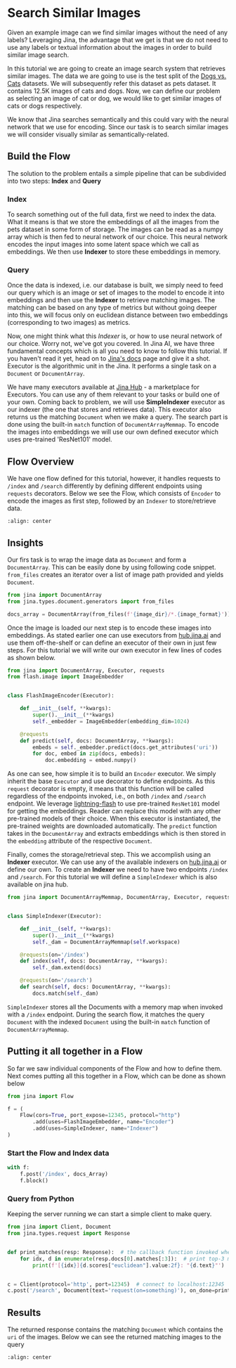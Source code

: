 # Search Similar Images

Given an example image can we find similar images without the need of any labels? Leveraging Jina, the advantage that we
get is that we do not need to use any labels or textual information about the images in order to build similar image
search.

In this tutorial we are going to create an image search system that retrieves similar images. The data we are going to
use is the test split of the [Dogs vs. Cats](https://www.kaggle.com/c/dogs-vs-cats/data?select=test1.zip) datasets. We
will subsequently refer this dataset as pets dataset. It contains 12.5K images of cats and dogs. Now, we can define our
problem as selecting an image of cat or dog, we would like to get similar images of cats or dogs respectively.

We know that Jina searches semantically and this could vary with the neural network that we use for encoding. Since our
task is to search similar images we will consider visually similar as semantically-related.

## Build the Flow

The solution to the problem entails a simple pipeline that can be subdivided into two steps:  **Index** and **Query**

### Index

To search something out of the full data, first we need to index the data. What it means is that we store the embeddings
of all the images from the pets dataset in some form of storage. The images can be read as a numpy array which is then
fed to neural network of our choice. This neural network encodes the input images into some latent space which we call
as embeddings. We then use **Indexer** to store these embeddings in memory.

### Query

Once the data is indexed, i.e. our database is built, we simply need to feed our query which is an image or set of
images to the model to encode it into embeddings and then use the **Indexer** to retrieve matching images. The matching
can be based on any type of metrics but without going deeper into this, we will focus only on euclidean distance between
two embeddings (corresponding to two images) as metrics.

Now, one might think what this *Indexer* is, or how to use neural network of our choice. Worry not, we've got you
covered. In Jina AI, we have three fundamental concepts which is all you need to know to follow this tutorial. If you
haven't read it yet, head on to [Jina's docs](https://docs.jina.ai/) page and give it a shot. Executor is the
algorithmic unit in the Jina. It performs a single task on a `Document` or `DocumentArray`.

We have many executors available at [Jina Hub](https://hub.jina.ai) - a marketplace for Executors. You can use any of
them relevant to your tasks or build one of your own. Coming back to problem, we will use **SimpleIndexer** executor as
our indexer (the one that stores and retrieves data). This executor also returns us the matching `Document` when we make
a query. The search part is done using the built-in `match` function of `DocumentArrayMemmap`. To encode the images into
embeddings we will use our own defined executor which uses pre-trained 'ResNet101' model.

## Flow Overview

We have one flow defined for this tutorial, however, it handles requests to `/index` and `/search` differently by
defining different endpoints using `requests` decorators. Below we see the Flow, which consists of `Encoder` to encode
the images as first step, followed by an `Indexer` to store/retrieve data.

```{figure} ../../.github/images/image_search_flow.svg
:align: center
```

## Insights

Our firs task is to wrap the image data as `Document` and form a `DocumentArray`. This can be easily done by using
following code snippet. `from_files` creates an iterator over a list of image path provided and yields `Document`.

```python
from jina import DocumentArray
from jina.types.document.generators import from_files

docs_array = DocumentArray(from_files(f'{image_dir}/*.{image_format}'))
```

Once the image is loaded our next step is to encode these images into embeddings. As stated earlier one can use
executors from  [hub.jina.ai](https://hub.jina.ai) and use them off-the-shelf or can define an executor of their own in
just few steps. For this tutorial we will write our own executor in few lines of codes as shown below.

```python
from jina import DocumentArray, Executor, requests
from flash.image import ImageEmbedder


class FlashImageEncoder(Executor):

    def __init__(self, **kwargs):
        super().__init__(**kwargs)
        self._embedder = ImageEmbedder(embedding_dim=1024)

    @requests
    def predict(self, docs: DocumentArray, **kwargs):
        embeds = self._embedder.predict(docs.get_attributes('uri'))
        for doc, embed in zip(docs, embeds):
            doc.embedding = embed.numpy()
```

As one can see, how simple it is to build an `Encoder` executor. We simply inherit the base `Executor` and use decorator
to define endpoints. As this `request` decorator is empty, it means that this function will be called regardless of the
endpoints invoked, i.e., on both `/index` and `/search` endpoint. We
leverage [lightning-flash](https://github.com/PyTorchLightning/lightning-flash) to use pre-trained `ResNet101` model for
getting the embeddings. Reader can replace this model with any other pre-trained models of their choice. When this
executor is instantiated, the pre-trained weights are downloaded automatically. The `predict` function takes in
the `DocumentArray` and extracts embeddings which is then stored in the `embedding` attribute of the
respective `Document`.

Finally, comes the storage/retrieval step. This we accomplish using an **Indexer** executor. We can use any of the
available indexers on [hub.jina.ai](https://hub.jina.ai) or define our own. To create an **Indexer** we need to have two
endpoints `/index` and `/search`. For this tutorial we will define a `SimpleIndexer` which is also available on jina
hub.

```python
from jina import DocumentArrayMemmap, DocumentArray, Executor, requests


class SimpleIndexer(Executor):

    def __init__(self, **kwargs):
        super().__init__(**kwargs)
        self._dam = DocumentArrayMemmap(self.workspace)

    @requests(on='/index')
    def index(self, docs: DocumentArray, **kwargs):
        self._dam.extend(docs)

    @requests(on='/search')
    def search(self, docs: DocumentArray, **kwargs):
        docs.match(self._dam)
```

`SimpleIndexer` stores all the Documents with a memory map when invoked with a `/index` endpoint. During the search
flow, it matches the query `Document` with the indexed `Document` using the built-in `match` function
of `DocumentArrayMemmap`.

## Putting it all together in a Flow

So far we saw individual components of the Flow and how to define them. Next comes putting all this together in a Flow,
which can be done as shown below

```python
from jina import Flow

f = (
    Flow(cors=True, port_expose=12345, protocol="http")
        .add(uses=FlashImageEmbedder, name="Encoder")
        .add(uses=SimpleIndexer, name="Indexer")
)
```

### Start the Flow and Index data

```python
with f:
    f.post('/index', docs_Array)
    f.block()
```

### Query from Python

Keeping the server running we can start a simple client to make query.

```python
from jina import Client, Document
from jina.types.request import Response


def print_matches(resp: Response):  # the callback function invoked when task is done
    for idx, d in enumerate(resp.docs[0].matches[:3]):  # print top-3 matches
        print(f'[{idx}]{d.scores["euclidean"].value:2f}: "{d.text}"')


c = Client(protocol='http', port=12345)  # connect to localhost:12345
c.post('/search', Document(text='request(on=something)'), on_done=print_matches)
```

## Results

The returned response contains the matching `Document` which contains the `uri` of the images. Below we can see the
returned matching images to the query

```{figure} image-search.png
:align: center
```